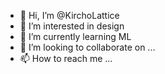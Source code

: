 - 👋 Hi, I’m @KirchoLattice
- 👀 I’m interested in design
- 🌱 I’m currently learning ML
- 💞️ I’m looking to collaborate on ...
- 📫 How to reach me ...

<!---
KirchoLattice/KirchoLattice is a ✨ special ✨ repository because its `README.md` (this file) appears on your GitHub profile.
You can click the Preview link to take a look at your changes.
--->
